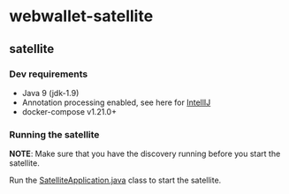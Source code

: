 # webwallet-satellite

## satellite

### Dev requirements
- Java 9 (jdk-1.9)
- Annotation processing enabled, see here for [IntellIJ](https://stackoverflow.com/questions/44452482/enable-annotation-processors-by-default)
- docker-compose v1.21.0+

### Running the satellite
**NOTE**: Make sure that you have the discovery running before you start the satellite.

Run the [SatelliteApplication.java](satellite/src/main/java/cash/ird/webwallet/satellite/SatelliteApplication.java) class to start the satellite.
